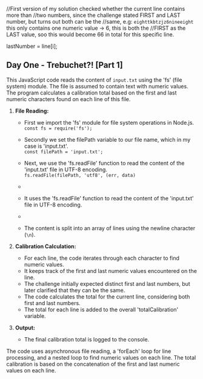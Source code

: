 //First version of my solution checked whether the current line contains more than
//two numbers, since the challenge stated FIRST and LAST number, but turns out both can be the
//same, e.g: `eighttkbtzjz6nineeight` this only contains one numeric value -> 6, this is both the
//FIRST as the LAST value, soo this would become 66 in total for this specific line.

lastNumber = line[i];

## Day One - Trebuchet?! [Part 1]
This JavaScript code reads the content of `input.txt` 
using the 'fs' (file system) module. The file is assumed to contain 
text with numeric values. The program calculates a calibration total 
based on the first and last numeric characters found on each line of this file.

1. **File Reading:**
    - First we import the 'fs' module for file system operations in Node.js.    
    `const fs = require('fs');`
    - Secondly we set the filePath variable to our file name, which in my case is 'input.txt'.    
      `const filePath = 'input.txt';`
    - Next, we use the 'fs.readFile' function to read the content of the 'input.txt' file in UTF-8 encoding.     
      `fs.readFile(filePath, 'utf8', (err, data)`
    - 


      
      
    - It uses the 'fs.readFile' function to read the content of the 'input.txt' file in UTF-8 encoding.
    - 
    - The content is split into an array of lines using the newline character (`\n`).

1. **Calibration Calculation:**
    - For each line, the code iterates through each character to find numeric values.
    - It keeps track of the first and last numeric values encountered on the line.
    - The challenge initially expected distinct first and last numbers, but later clarified that they can be the same.
    - The code calculates the total for the current line, considering both first and last numbers.
    - The total for each line is added to the overall 'totalCalibration' variable.

2. **Output:**
    - The final calibration total is logged to the console.

The code uses asynchronous file reading, a 'forEach' loop for line processing, and a nested loop to find numeric values on each line. The total calibration is based on the concatenation of the first and last numeric values on each line.
